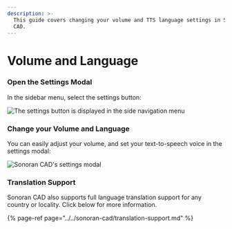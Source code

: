 ```yaml
---
description: >-
  This guide covers changing your volume and TTS language settings in Sonoran
  CAD.
---
```


# Volume and Language

### Open the Settings Modal

In the sidebar menu, select the settings button:

![The settings button is displayed in the side navigation menu](../../.gitbook/assets/screen-shot-2020-04-19-at-2.00.55-am.png)

### Change your Volume and Language

You can easily adjust your volume, and set your text-to-speech voice in the settings modal:

![Sonoran CAD&apos;s settings modal](../../.gitbook/assets/screen-shot-2020-04-19-at-2.02.29-am.png)

### Translation Support

Sonoran CAD also supports full language translation support for any country or locality. Click below for more information.

{% page-ref page="../../sonoran-cad/translation-support.md" %}





